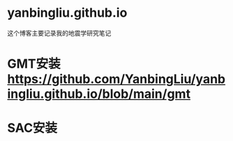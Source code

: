 # yanbingliu.github.io
这个博客主要记录我的地震学研究笔记

# GMT安装 https://github.com/YanbingLiu/yanbingliu.github.io/blob/main/gmt
# SAC安装 
